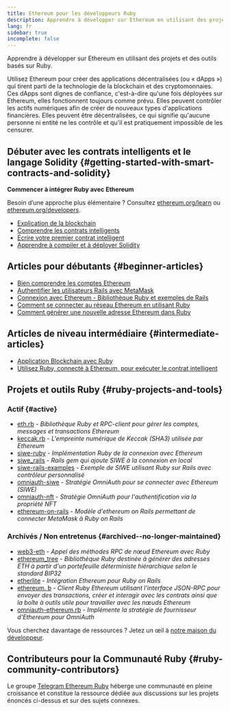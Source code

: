 ```yaml
---
title: Ethereum pour les développeurs Ruby
description: Apprendre à développer sur Ethereum en utilisant des projets et des outils basés sur Ruby.
lang: fr
sidebar: true
incomplete: false
---
```


<div class="featured">Apprendre à développer sur Ethereum en utilisant des projets et des outils basés sur Ruby.</div>

Utilisez Ethereum pour créer des applications décentralisées (ou « dApps ») qui tirent parti de la technologie de la blockchain et des cryptomonnaies. Ces dApps sont dignes de confiance, c'est-à-dire qu'une fois déployées sur Ethereum, elles fonctionnent toujours comme prévu. Elles peuvent contrôler les actifs numériques afin de créer de nouveaux types d'applications financières. Elles peuvent être décentralisées, ce qui signifie qu'aucune personne ni entité ne les contrôle et qu'il est pratiquement impossible de les censurer.

## Débuter avec les contrats intelligents et le langage Solidity {#getting-started-with-smart-contracts-and-solidity}

**Commencer à intégrer Ruby avec Ethereum**

Besoin d’une approche plus élémentaire ? Consultez [ethereum.org/learn](/learn/) ou [ethereum.org/developers](/developers/).

- [Explication de la blockchain](https://kauri.io/article/d55684513211466da7f8cc03987607d5/blockchain-explained)
- [Comprendre les contrats intelligents](https://kauri.io/article/e4f66c6079e74a4a9b532148d3158188/ethereum-101-part-5-the-smart-contract)
- [Écrire votre premier contrat intelligent](https://kauri.io/article/124b7db1d0cf4f47b414f8b13c9d66e2/remix-ide-your-first-smart-contract)
- [Apprendre à compiler et à déployer Solidity](https://kauri.io/article/973c5f54c4434bb1b0160cff8c695369/understanding-smart-contract-compilation-and-deployment)

## Articles pour débutants {#beginner-articles}

- [Bien comprendre les comptes Ethereum](https://dev.to/q9/finally-understanding-ethereum-accounts-1kpe)
- [Authentifier les utilisateurs Rails avec MetaMask](https://dev.to/q9/finally-authenticating-rails-users-with-metamask-3fj)
- [Connexion avec Ethereum - Bibliothèque Ruby et exemples de Rails](https://blog.spruceid.com/sign-in-with-ethereum-ruby-library-release-and-rails-examples/)
- [Comment se connecter au réseau Ethereum en utilisant Ruby](https://www.quicknode.com/guides/web3-sdks/how-to-connect-to-the-ethereum-network-using-ruby)
- [Comment générer une nouvelle adresse Ethereum dans Ruby](https://www.quicknode.com/guides/web3-sdks/how-to-generate-a-new-ethereum-address-in-ruby)

## Articles de niveau intermédiaire {#intermediate-articles}

- [Application Blockchain avec Ruby](https://www.nopio.com/blog/blockchain-app-ruby/)
- [Utilisez Ruby, connecté à Ethereum, pour exécuter le contrat intelligent](https://titanwolf.org/Network/Articles/Article?AID=87285822-9b25-49d5-ba2a-7ad95fff7ef9)

## Projets et outils Ruby {#ruby-projects-and-tools}

### Actif {#active}

- [eth.rb](https://github.com/q9f/eth.rb) - _Bibliothèque Ruby et RPC-client pour gérer les comptes, messages et transactions Ethereum_
- [keccak.rb](https://github.com/q9f/keccak.rb) - _L'empreinte numérique de Keccak (SHA3) utilisée par Ethereum_
- [siwe-ruby](https://github.com/spruceid/siwe-ruby) - _Implémentation Ruby de la connexion avec Ethereum_
- [siwe_rails](https://github.com/spruceid/siwe_rails) - _Rails gem qui ajoute SIWE à la connexion en local_
- [siwe-rails-examples](https://github.com/spruceid/siwe-rails-examples) - _Exemple de SIWE utilisant Ruby sur Rails avec contrôleur personnalisé_
- [omniauth-siwe](https://github.com/spruceid/omniauth-siwe) - _Stratégie OmniAuth pour se connecter avec Ethereum (SIWE)_
- [omniauth-nft](https://github.com/valthon/omniauth-nft) - _Stratégie OmniAuth pour l'authentification via la propriété NFT_
- [ethereum-on-rails](https://github.com/q9f/ethereum-on-rails) - _Modèle d'ethereum on Rails permettant de connecter MetaMask à Ruby on Rails_

### Archivés / Non entretenus {#archived--no-longer-maintained}

- [web3-eth](https://github.com/spikewilliams/vtada-ethereum) - _Appel des méthodes RPC de nœud Ethereum avec Ruby_
- [ethereum_tree](https://github.com/longhoangwkm/ethereum_tree) - _Bibliothèque Ruby destinée à générer des adresses ETH à partir d'un portefeuille déterministe hiérarchique selon le standard BIP32_
- [etherlite](https://github.com/budacom/etherlite) - _Intégration Ethereum pour Ruby on Rails_
- [ethereum. b](https://github.com/EthWorks/ethereum.rb) - _Client Ruby Ethereum utilisant l'interface JSON-RPC pour envoyer des transactions, créer et interagir avec les contrats ainsi que la boîte à outils utile pour travailler avec les nœuds Ethereum_
- [omniauth-ethereum.rb](https://github.com/q9f/omniauth-ethereum.rb) - _Implémente la stratégie de fournisseur d'Ethereum pour OmniAuth_

Vous cherchez davantage de ressources ? Jetez un œil à [notre maison du développeur](/developers/).

## Contributeurs pour la Communauté Ruby {#ruby-community-contributors}

Le groupe [Telegram Ethereum Ruby](https://t.me/ruby_eth) héberge une communauté en pleine croissance et constitue la ressource dédiée aux discussions sur les projets énoncés ci-dessus et sur des sujets connexes.
